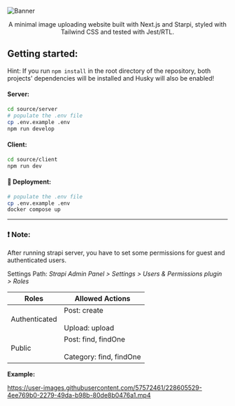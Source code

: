 ![Banner](https://github.com/psparsa/AlphaGallery/assets/57572461/aff8122b-541e-4e3c-9a87-32e75d765bf9)

<p align="center">
A minimal image uploading website built with Next.js and Starpi, styled with Tailwind CSS and tested with Jest/RTL.
</p>

## Getting started:

Hint: If you run `npm install` in the root directory of the repository, both projects' dependencies will be installed and Husky will also be enabled!

#### Server:

```bash
cd source/server
# populate the .env file
cp .env.example .env
npm run develop
```

#### Client:

```bash
cd source/client
npm run dev
```

#### 🐳 Deployment:

```bash
# populate the .env file
cp .env.example .env
docker compose up
```

<hr />

### **❗️ Note:**

After running strapi server, you have to set some permissions for guest and authenticated users.

Settings Path:
_Strapi Admin Panel > Settings > Users & Permissions plugin > Roles_

| Roles         | Allowed Actions                                    |
| ------------- | -------------------------------------------------- |
| Authenticated | Post: create<br><br>Upload: upload                 |
| Public        | Post: find, findOne<br><br>Category: find, findOne |

**Example:**

https://user-images.githubusercontent.com/57572461/228605529-4ee769b0-2279-49da-b98b-80de8b0476a1.mp4
